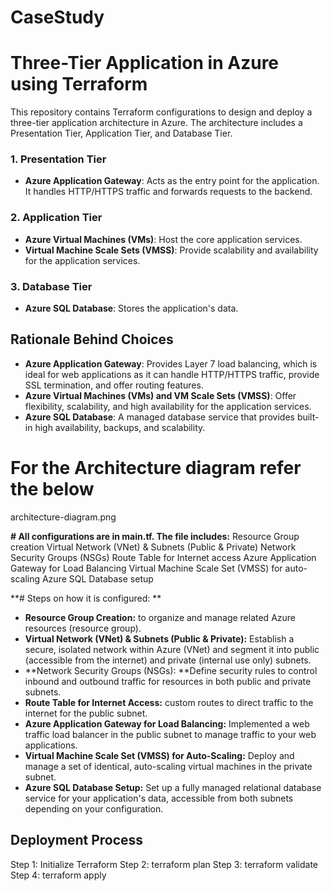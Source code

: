 # CaseStudy
# Three-Tier Application in Azure using Terraform

This repository contains Terraform configurations to design and deploy a three-tier application architecture in Azure. The architecture includes a Presentation Tier, Application Tier, and Database Tier.

### 1. Presentation Tier
- **Azure Application Gateway**: Acts as the entry point for the application. It handles HTTP/HTTPS traffic and forwards requests to the backend.

### 2. Application Tier
- **Azure Virtual Machines (VMs)**: Host the core application services.
- **Virtual Machine Scale Sets (VMSS)**: Provide scalability and availability for the application services.

### 3. Database Tier
- **Azure SQL Database**: Stores the application's data.

## Rationale Behind Choices

- **Azure Application Gateway**: Provides Layer 7 load balancing, which is ideal for web applications as it can handle HTTP/HTTPS traffic, provide SSL termination, and offer routing features.
- **Azure Virtual Machines (VMs) and VM Scale Sets (VMSS)**: Offer flexibility, scalability, and high availability for the application services.
- **Azure SQL Database**: A managed database service that provides built-in high availability, backups, and scalability.

# For the Architecture diagram refer the below
architecture-diagram.png

**# All configurations are in main.tf. The file includes:**
Resource Group creation
Virtual Network (VNet) & Subnets (Public & Private)
Network Security Groups (NSGs)
Route Table for Internet access
Azure Application Gateway for Load Balancing
Virtual Machine Scale Set (VMSS) for auto-scaling
Azure SQL Database setup

**# Steps on how it is configured: **
- **Resource Group Creation:** to organize and manage related Azure resources (resource group).
- **Virtual Network (VNet) & Subnets (Public & Private):** Establish a secure, isolated network within Azure (VNet) and segment it into public (accessible from the internet) and private (internal use only) subnets.
- **Network Security Groups (NSGs): **Define security rules to control inbound and outbound traffic for resources in both public and private subnets.
- **Route Table for Internet Access:** custom routes to direct traffic to the internet for the public subnet.
- **Azure Application Gateway for Load Balancing:** Implemented a web traffic load balancer in the public subnet to manage traffic to your web applications.
- **Virtual Machine Scale Set (VMSS) for Auto-Scaling:** Deploy and manage a set of identical, auto-scaling virtual machines in the private subnet.
- **Azure SQL Database Setup:** Set up a fully managed relational database service for your application's data, accessible from both subnets depending on your configuration.

## Deployment Process
Step 1: Initialize Terraform
Step 2: terraform plan
Step 3: terraform validate
Step 4: terraform apply
